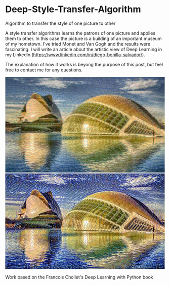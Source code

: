 # Deep-Style-Transfer-Algorithm
Algorithm to transfer the style of one picture to other

A style transfer algorithms learns the patrons of one picture and applies them to other. In this case the picture is a building of an important museum of my hometown. I've tried Monet and Van Gogh and the results were fascinating. I will write an article about the artistic view of Deep Learning in my Linkedln (https://www.linkedin.com/in/diego-bonilla-salvador/).

The explanation of how it works is beyong the purpose of this post, but feel free to contact me for any questions.

![GitHub Logo](/valencia_monet.jpg)
![GitHub Logo](/valencia_van_gogh.jpg)







Work based on the Francois Chollet's Deep Learning with Python book
